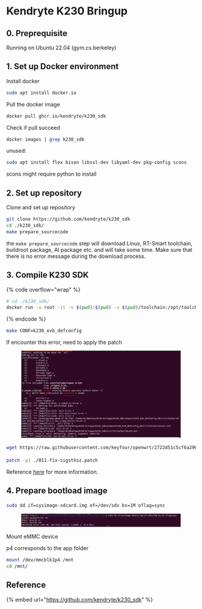 # Kendryte K230 Bringup

## 0. Preprequisite

Running on Ubuntu 22.04 (gym.cs.berkeley)



## 1. Set up Docker environment

Install docker

```bash
sudo apt install docker.io
```



Pull the docker image

```bash
docker pull ghcr.io/kendryte/k230_sdk
```



Check if pull succeed

```bash
docker images | grep k230_sdk
```



unused:

```bash
sudo apt install flex bison libssl-dev libyaml-dev pkg-config scons
```

scons might require python to install



## 2. Set up repository

Clone and set up repository

```bash
git clone https://github.com/kendryte/k230_sdk
cd ./k230_sdk/
make prepare_sourcecode
```

the `make prepare_sourcecode` step will download Linux, RT-Smart toolchain, buildroot package, AI package etc. and will take some time. Make sure that there is no error message during the download process.



## 3. Compile K230 SDK

{% code overflow="wrap" %}
```bash
# cd ./k230_sdk/
docker run -u root -it -v $(pwd):$(pwd) -v $(pwd)/toolchain:/opt/toolchain -w $(pwd) ghcr.io/kendryte/k230_sdk /bin/bash
```
{% endcode %}



```bash
make CONF=k230_evb_defconfig
```



If encounter this error, need to apply the patch

<figure><img src="../.gitbook/assets/image (186).png" alt=""><figcaption></figcaption></figure>

```bash
wget https://raw.githubusercontent.com/keyfour/openwrt/2722d51c5cf6a296b8ecf7ae09e46690403a6c3d/tools/m4/patches/011-fix-sigstksz.patch

patch -p1 ./011-fix-sigstksz.patch
```

Reference [here](https://github.com/openwrt/openwrt/issues/9055) for more information.





## 4. Prepare bootload image

```bash
sudo dd if=sysimage-sdcard.img of=/dev/sdx bs=1M oflag=sync
```

<figure><img src="../.gitbook/assets/image.png" alt=""><figcaption></figcaption></figure>







Mount eMMC device

p4 corresponds to the app folder



```bash
mount /dev/mmcblk1p4 /mnt
cd /mnt/

```







## Reference

{% embed url="https://github.com/kendryte/k230_sdk" %}
